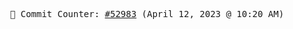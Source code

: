 <p align="center">
    <samp>
        📮 Commit Counter: <a href="https://github.com/Javascript-void0/Javascript-void0/commits/main">#52983</a> (April 12, 2023 @ 10:20 AM)
    </samp>
</p>